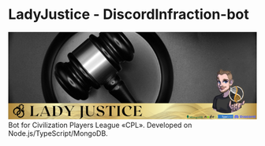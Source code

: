 # LadyJustice - DiscordInfraction-bot


![Github-Banner](assets/ladyJustice.banner.png)
Bot for Civilization Players League «CPL». Developed on Node.js/TypeScript/MongoDB.
